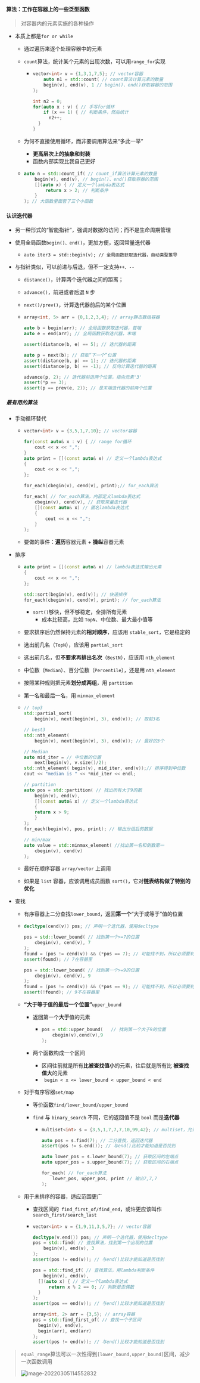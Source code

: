 #### 算法：工作在容器上的一些泛型函数

> 对容器内的元素实施的各种操作

* 本质上都是`for or while`

  * 通过遍历来逐个处理容器中的元素

  * `count`算法，统计某个元素的出现次数，可以用`range_for`实现

    * ```cpp
      vector<int> v = {1,3,1,7,5}; // vector容器
          auto n1 = std::count( // count算法计算元素的数量
          begin(v), end(v), 1 // begin()、end()获取容器的范围
      );
      
      int n2 = 0;
      for(auto x : v) { // 手写for循环
          if (x == 1) { // 判断条件，然后统计
          	n2++;
      	}
      }
      ```

  * 为何不直接使用循环，而非要调用算法来“多此一举”

    * **更高层次上的抽象和封装**
    * 函数内部实现比我自己更好

  * ```cpp
    auto n = std::count_if( // count_if算法计算元素的数量
        begin(v), end(v), // begin()、end()获取容器的范围
        [](auto x) { // 定义一个lambda表达式
        	return x > 2; // 判断条件
        }
    ); // 大函数里面套了三个小函数
    ```

#### 认识迭代器

* 另一种形式的“智能指针”，强调对数据的访问；而不是生命周期管理

* 使用全局函数`begin()、end()`，更加方便，返回常量迭代器

  * `auto iter3 = std::begin(v); // 全局函数获取迭代器，自动类型推导`

* 与指针类似，可以前进与后退，但不一定支持`++、--`

  * `distance()`，计算两个迭代器之间的距离；

  * `advance()`，前进或者后退 `N` 步

  * `next()/prev()`，计算迭代器前后的某个位置

  * ```cpp
    array<int, 5> arr = {0,1,2,3,4}; // array静态数组容器
    
    auto b = begin(arr); // 全局函数获取迭代器，首端
    auto e = end(arr); // 全局函数获取迭代器，末端
    
    assert(distance(b, e) == 5); // 迭代器的距离
    
    auto p = next(b); // 获取“下一个”位置
    assert(distance(b, p) == 1); // 迭代器的距离
    assert(distance(p, b) == -1); // 反向计算迭代器的距离
    
    advance(p, 2); // 迭代器前进两个位置，指向元素'3'
    assert(*p == 3);
    assert(p == prev(e, 2)); // 是末端迭代器的前两个位置
    ```

##### 最有用的算法

* 手动循环替代

  * ```cpp
    vector<int> v = {3,5,1,7,10}; // vector容器
    
    for(const auto& x : v) { // range for循环
    	cout << x << ",";
    }
    auto print = [](const auto& x) // 定义一个lambda表达式
    {
    	cout << x << ",";
    };
    
    for_each(cbegin(v), cend(v), print);// for_each算法
    
    for_each( // for_each算法，内部定义lambda表达式
        cbegin(v), cend(v), // 获取常量迭代器
        [](const auto& x) // 匿名lambda表达式
        {
        	cout << x << ",";
        }
    );
    ```

  * 要做的事件：**遍历**容器元素 + **操纵**容器元素

* 排序

  * ```cpp
    auto print = [](const auto& x) // lambda表达式输出元素
    {
    	cout << x << ",";
    };
    
    std::sort(begin(v), end(v)); // 快速排序
    for_each(cbegin(v), cend(v), print); // for_each算法
    ```

    * `sort()`够快，但不够稳定，全排所有元素
      * 成本比较高，比如 `TopN`、中位数、最大最小值等

  * 要求排序后仍然保持元素的**相对顺序**，应该用 `stable_sort`，它是稳定的

  * 选出前几名（`TopN`），应该用 `partial_sort`

  * 选出前几名，但**不要求再排出名次**（`BestN`），应该用 `nth_element`

  * 中位数（`Median`）、百分位数（`Percentile`），还是用 `nth_element`

  * 按照某种规则把元素**划分成两组**，用 `partition`

  * 第一名和最后一名，用 `minmax_element`

  * ```cpp
    // top3
    std::partial_sort(
    	begin(v), next(begin(v), 3), end(v)); // 取前3名
    
    // best3
    std::nth_element(
    	begin(v), next(begin(v), 3), end(v)); // 最好的3个
    
    // Median
    auto mid_iter = // 中位数的位置
    	next(begin(v), v.size()/2);
    std::nth_element( begin(v), mid_iter, end(v));// 排序得到中位数
    cout << "median is " << *mid_iter << endl;
    
    // partition
    auto pos = std::partition( // 找出所有大于9的数
    	begin(v), end(v),
    	[](const auto& x) // 定义一个lambda表达式
    	{
    	return x > 9;
    	}
    );
    for_each(begin(v), pos, print); // 输出分组后的数据
    
    // min/max
    auto value = std::minmax_element( //找出第一名和倒数第一
    	cbegin(v), cend(v)
    );
    ```

  * 最好在顺序容器 `array/vector` 上调用

  * 如果是 `list` 容器，应该调用成员函数 `sort()`，它对**链表结构做了特别的优化**

* 查找

  * 有序容器上二分查找`lower_bound`，返回**第一个**“大于或等于”值的位置

  * ```cpp
    decltype(cend(v)) pos; // 声明一个迭代器，使用decltype
    
    pos = std::lower_bound( // 找到第一个>=7的位置
    	cbegin(v), cend(v), 7
    );
    found = (pos != cend(v)) && (*pos == 7); // 可能找不到，所以必须要判断
    assert(found); // 7在容器里
    
    pos = std::lower_bound( // 找到第一个>=9的位置
    	cbegin(v), cend(v), 9
    );
    found = (pos != cend(v)) && (*pos == 9); // 可能找不到，所以必须要判断
    assert(!found); // 9不在容器里
    ```

  * **“大于等于值的最后一个位置”**`upper_bound`

    * 返回第一个**大于**值的元素

      * ```cpp
        pos = std::upper_bound(   // 找到第一个大于9的位置
        	cbegin(v),cend(v),9
        );
        ```

    * 两个函数构成一个区间

      * 区间往前就是所有**比被查找值小**的元素，往后就是所有比 **被查找值大**的元素
      * ` begin < x <= lower_bound < upper_bound < end`

  * 对于有序容器`set/map`

    * 等价函数`find/lower_bound/upper_bound`

    * `find` 与 `binary_search` 不同，它的返回值不是 `bool` 而是**迭代器**

      * ```cpp
        multiset<int> s = {3,5,1,7,7,7,10,99,42}; // multiset，允许重复
        
        auto pos = s.find(7); // 二分查找，返回迭代器
        assert(pos != s.end()); // 与end()比较才能知道是否找到
        
        auto lower_pos = s.lower_bound(7); // 获取区间的左端点
        auto upper_pos = s.upper_bound(7); // 获取区间的右端点
        
        for_each( // for_each算法
        	lower_pos, upper_pos, print // 输出7,7,7
        );
        ```

  * 用于未排序的容器，适应范围更广

    * 查找区间的` find_first_of/find_end`，或许更应该叫作 `search_first/search_last`

    * ```cpp
      vector<int> v = {1,9,11,3,5,7}; // vector容器
      
      decltype(v.end()) pos; // 声明一个迭代器，使用decltype
      pos = std::find( // 查找算法，找到第一个出现的位置
          begin(v), end(v), 3
      );
      assert(pos != end(v)); // 与end()比较才能知道是否找到
      
      pos = std::find_if( // 查找算法，用lambda判断条件
          begin(v), end(v),
      	[](auto x) { // 定义一个lambda表达式
      		return x % 2 == 0; // 判断是否偶数
      	}
      );
      assert(pos == end(v)); // 与end()比较才能知道是否找到
      
      array<int, 2> arr = {3,5}; // array容器
      pos = std::find_first_of( // 查找一个子区间
      	begin(v), end(v),
      	begin(arr), end(arr)
      );
      assert(pos != end(v)); // 与end()比较才能知道是否找到
      ```

> `equal_range`算法可以一次性得到`[lower_bound,upper_bound]`区间，减少一次函数调用
>
> ![image-20220305114552832](13.assets/image-20220305114552832.png)